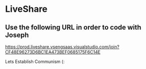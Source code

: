 # LiveShare

## Use the following URL in order to code with Joseph

https://prod.liveshare.vsengsaas.visualstudio.com/join?CF48E96273D6BC1EA473BEF0685175F6C14E

Lets Establish Communism (: